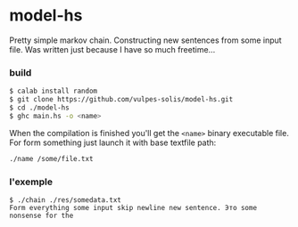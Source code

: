# model-hs
Pretty simple markov chain. Constructing new sentences from some input file. Was written just because I have so much freetime...

### build
```bash
$ calab install random
$ git clone https://github.com/vulpes-solis/model-hs.git
$ cd ./model-hs
$ ghc main.hs -o <name>
```
When the compilation is finished you'll get the `<name>` binary executable file. For form something just launch it with base textfile path:
```bash 
./name /some/file.txt
```

### l'exemple
```
$ ./chain ./res/somedata.txt
Form everything some input skip newline new sentence. Это some nonsense for the
```
